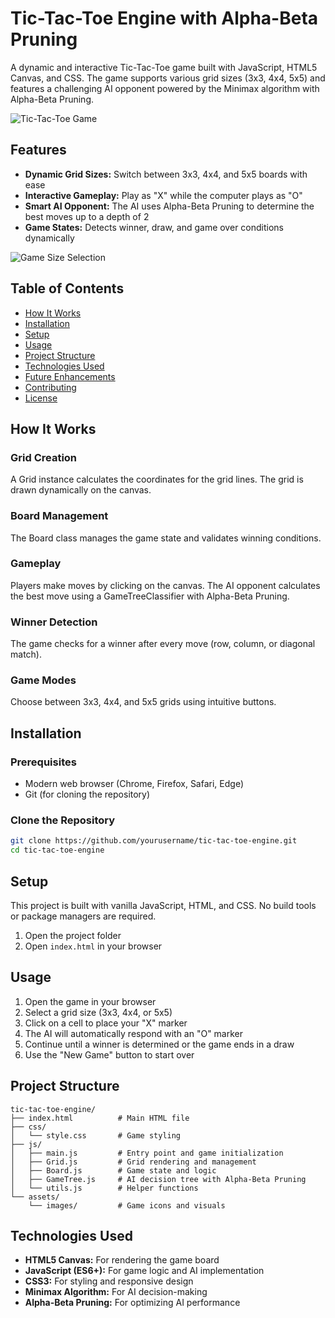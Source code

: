 # Tic-Tac-Toe Engine with Alpha-Beta Pruning

A dynamic and interactive Tic-Tac-Toe game built with JavaScript, HTML5 Canvas, and CSS. The game supports various grid sizes (3x3, 4x4, 5x5) and features a challenging AI opponent powered by the Minimax algorithm with Alpha-Beta Pruning.

![Tic-Tac-Toe Game](https://github.com/user-attachments/assets/22c6038b-f05e-4a57-b621-93cecd0827f7)

## Features

- **Dynamic Grid Sizes:** Switch between 3x3, 4x4, and 5x5 boards with ease
- **Interactive Gameplay:** Play as "X" while the computer plays as "O"
- **Smart AI Opponent:** The AI uses Alpha-Beta Pruning to determine the best moves up to a depth of 2
- **Game States:** Detects winner, draw, and game over conditions dynamically

![Game Size Selection](https://github.com/user-attachments/assets/1a54f11b-6912-4618-9ff0-d809db3e3695)

## Table of Contents

- [How It Works](#how-it-works)
- [Installation](#installation)
- [Setup](#setup)
- [Usage](#usage)
- [Project Structure](#project-structure)
- [Technologies Used](#technologies-used)
- [Future Enhancements](#future-enhancements)
- [Contributing](#contributing)
- [License](#license)

## How It Works

### Grid Creation
A Grid instance calculates the coordinates for the grid lines. The grid is drawn dynamically on the canvas.

### Board Management
The Board class manages the game state and validates winning conditions.

### Gameplay
Players make moves by clicking on the canvas. The AI opponent calculates the best move using a GameTreeClassifier with Alpha-Beta Pruning.

### Winner Detection
The game checks for a winner after every move (row, column, or diagonal match).

### Game Modes
Choose between 3x3, 4x4, and 5x5 grids using intuitive buttons.

## Installation

### Prerequisites
- Modern web browser (Chrome, Firefox, Safari, Edge)
- Git (for cloning the repository)

### Clone the Repository
```bash
git clone https://github.com/yourusername/tic-tac-toe-engine.git
cd tic-tac-toe-engine
```

## Setup

This project is built with vanilla JavaScript, HTML, and CSS. No build tools or package managers are required.

1. Open the project folder
2. Open `index.html` in your browser

## Usage

1. Open the game in your browser
2. Select a grid size (3x3, 4x4, or 5x5)
3. Click on a cell to place your "X" marker
4. The AI will automatically respond with an "O" marker
5. Continue until a winner is determined or the game ends in a draw
6. Use the "New Game" button to start over

## Project Structure

```
tic-tac-toe-engine/
├── index.html          # Main HTML file
├── css/
│   └── style.css       # Game styling
├── js/
│   ├── main.js         # Entry point and game initialization
│   ├── Grid.js         # Grid rendering and management
│   ├── Board.js        # Game state and logic
│   ├── GameTree.js     # AI decision tree with Alpha-Beta Pruning
│   └── utils.js        # Helper functions
└── assets/
    └── images/         # Game icons and visuals
```

## Technologies Used

- **HTML5 Canvas:** For rendering the game board
- **JavaScript (ES6+):** For game logic and AI implementation
- **CSS3:** For styling and responsive design
- **Minimax Algorithm:** For AI decision-making
- **Alpha-Beta Pruning:** For optimizing AI performance
